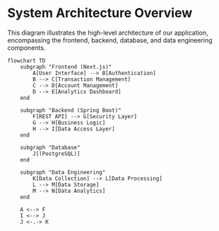 # System Architecture Overview

This diagram illustrates the high-level architecture of our application, encompassing the frontend, backend, database, and data engineering components.

```mermaid
flowchart TD
    subgraph "Frontend (Next.js)"
        A[User Interface] --> B[Authentication]
        B --> C[Transaction Management]
        C --> D[Account Management]
        D --> E[Analytics Dashboard]
    end

    subgraph "Backend (Spring Boot)"
        F[REST API] --> G[Security Layer]
        G --> H[Business Logic]
        H --> I[Data Access Layer]
    end

    subgraph "Database"
        J[(PostgreSQL)]
    end

    subgraph "Data Engineering"
        K[Data Collection] --> L[Data Processing]
        L --> M[Data Storage]
        M --> N[Data Analytics]
    end

    A <--> F
    I <--> J
    J <-.-> K
